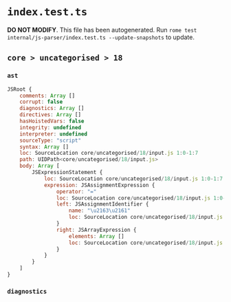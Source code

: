 # `index.test.ts`

**DO NOT MODIFY**. This file has been autogenerated. Run `rome test internal/js-parser/index.test.ts --update-snapshots` to update.

## `core > uncategorised > 18`

### `ast`

```javascript
JSRoot {
	comments: Array []
	corrupt: false
	diagnostics: Array []
	directives: Array []
	hasHoistedVars: false
	integrity: undefined
	interpreter: undefined
	sourceType: "script"
	syntax: Array []
	loc: SourceLocation core/uncategorised/18/input.js 1:0-1:7
	path: UIDPath<core/uncategorised/18/input.js>
	body: Array [
		JSExpressionStatement {
			loc: SourceLocation core/uncategorised/18/input.js 1:0-1:7
			expression: JSAssignmentExpression {
				operator: "="
				loc: SourceLocation core/uncategorised/18/input.js 1:0-1:7
				left: JSAssignmentIdentifier {
					name: "\u2163\u2161"
					loc: SourceLocation core/uncategorised/18/input.js 1:0-1:2 (\u2163\u2161)
				}
				right: JSArrayExpression {
					elements: Array []
					loc: SourceLocation core/uncategorised/18/input.js 1:5-1:7
				}
			}
		}
	]
}
```

### `diagnostics`

```

```
